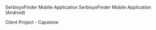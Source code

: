 SerbisyoFinder Mobile Application
SerbisyoFinder Mobile Application (Android)

Client Project - Capstone
